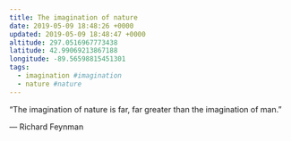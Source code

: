 ```yaml
---
title: The imagination of nature
date: 2019-05-09 18:48:26 +0000
updated: 2019-05-09 18:48:47 +0000
altitude: 297.0516967773438
latitude: 42.99069213867188
longitude: -89.56598815451301
tags:
  - imagination #imagination
  - nature #nature
---
```

“The imagination of nature is far, far greater than the imagination of man.”
— Richard Feynman